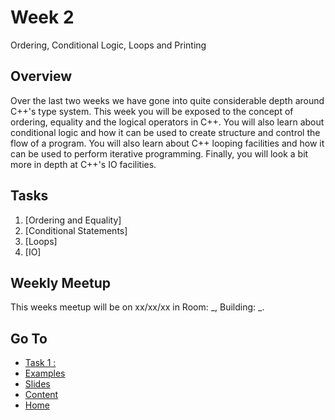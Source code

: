 # Week 2

Ordering, Conditional Logic, Loops and Printing

## Overview

Over the last two weeks we have gone into quite considerable depth around C++'s type system. This week you will be exposed to the concept of ordering, equality and the logical operators in C++. You will also learn about conditional logic and how it can be used to create structure and control the flow of a program. You will also learn about C++ looping facilities and how it can be used to perform iterative programming. Finally, you will look a bit more in depth at C++'s IO facilities.

## Tasks

1. [Ordering and Equality]
2. [Conditional Statements]
3. [Loops]
4. [IO]

## Weekly Meetup

This weeks meetup will be on xx/xx/xx in Room: _, Building: _.

## Go To

- [Task 1 : ](/content/week/tasks/)
- [Examples](/content/week/examples/README.md)
- [Slides](/content/week/slides/README.md)
- [Content](/content/README.md)
- [Home](/README.md)
